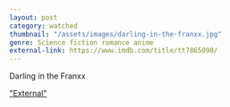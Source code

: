 ```yaml
---
layout: post
category: watched
thumbnail: "/assets/images/darling-in-the-franxx.jpg"
genre: Science fiction romance anime
external-link: https://www.imdb.com/title/tt7865090/
---
```

Darling in the Franxx

["External"](https://www.imdb.com/title/tt7865090/)